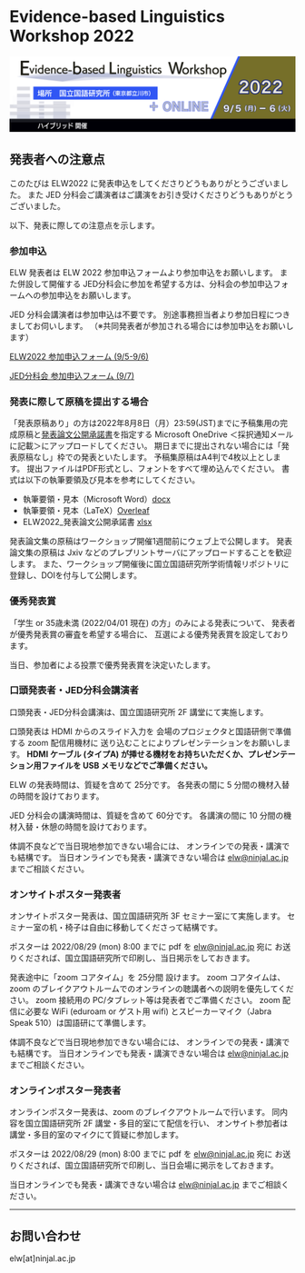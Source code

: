 # Evidence-based Linguistics Workshop 2022
![ELW_LOGO.png](ELW_LOGO.png)

## 発表者への注意点

このたびは ELW2022 に発表申込をしてくださりどうもありがとうございました。
また JED 分科会ご講演者はご講演をお引き受けくださりどうもありがとうございました。

以下、発表に際しての注意点を示します。

### 参加申込

ELW 発表者は ELW 2022 参加申込フォームより参加申込をお願いします。
また併設して開催する JED分科会に参加を希望する方は、分科会の参加申込フォームへの参加申込をお願いします。

JED 分科会講演者は参加申込は不要です。
別途事務担当者より参加日程につきましてお伺いします。
（※共同発表者が参加される場合には参加申込をお願いします）

[ELW2022 参加申込フォーム (9/5-9/6)]()

[JED分科会 参加申込フォーム (9/7)]()

### 発表に際して原稿を提出する場合

「発表原稿あり」の方は2022年8月8日（月）23:59(JST)までに予稿集用の完成原稿と[発表論文公開承諾書](ELW2022_発表論文公開承諾書.xlsx)を指定する Microsoft OneDrive ＜採択通知メールに記載＞にアップロードしてください。 期日までに提出されない場合には「発表原稿なし」枠での発表といたします。 予稿集原稿はA4判で4枚以上とします。 提出ファイルはPDF形式とし、フォントをすべて埋め込んでください。 書式は以下の執筆要領及び見本を参考にしてください。

- 執筆要領・見本（Microsoft Word）[docx](ELW2022_sample.docx)
- 執筆要領・見本（LaTeX）[Overleaf](https://www.overleaf.com/read/xvxktfcxpsmm)
- ELW2022_発表論文公開承諾書 [xlsx](ELW2022_発表論文公開承諾書.xlsx)

発表論文集の原稿はワークショップ開催1週間前にウェブ上で公開します。
発表論文集の原稿は Jxiv などのプレプリントサーバにアップロードすることを歓迎します。
また、ワークショップ開催後に国立国語研究所学術情報リポジトリに登録し、DOIを付与して公開します。

### 優秀発表賞

「学生 or 35歳未満 (2022/04/01 現在) の方」のみによる発表について、
発表者が優秀発表賞の審査を希望する場合に、
互選による優秀発表賞を設定しております。

当日、参加者による投票で優秀発表賞を決定いたします。

### 口頭発表者・JED分科会講演者

口頭発表・JED分科会講演は、国立国語研究所 2F 講堂にて実施します。

口頭発表は HDMI からのスライド入力を
会場のプロジェクタと国語研側で準備する zoom 配信用機材に
送り込むことによりプレゼンテーションをお願いします。
**HDMI ケーブル (タイプA) が挿せる機材をお持ちいただくか、プレゼンテーション用ファイルを USB メモリなどでご準備ください。**

ELW の発表時間は、質疑を含めて 25分です。
各発表の間に 5 分間の機材入替の時間を設けております。

JED 分科会の講演時間は、質疑を含めて 60分です。
各講演の間に 10 分間の機材入替・休憩の時間を設けております。

体調不良などで当日現地参加できない場合には、
オンラインでの発表・講演でも結構です。
当日オンラインでも発表・講演できない場合は elw@ninjal.ac.jp までご相談ください。

### オンサイトポスター発表者

オンサイトポスター発表は、国立国語研究所 3F セミナー室にて実施します。
セミナー室の机・椅子は自由に移動してくださって結構です。

ポスターは 2022/08/29 (mon) 8:00 までに pdf を elw@ninjal.ac.jp 宛に
お送りくだされば、国立国語研究所で印刷し、当日掲示をしておきます。

発表途中に「zoom コアタイム」を 25分間 設けます。
zoom コアタイムは、zoom のブレイクアウトルームでのオンラインの聴講者への説明を優先してください。
zoom 接続用の PC/タブレット等は発表者でご準備ください。
zoom 配信に必要な WiFi (eduroam or ゲスト用 wifi) とスピーカーマイク（Jabra Speak 510）は国語研にて準備します。

体調不良などで当日現地参加できない場合には、
オンラインでの発表・講演でも結構です。
当日オンラインでも発表・講演できない場合は elw@ninjal.ac.jp までご相談ください。

### オンラインポスター発表者

オンラインポスター発表は、zoom のブレイクアウトルームで行います。
同内容を国立国語研究所 2F 講堂・多目的室にて配信を行い、
オンサイト参加者は講堂・多目的室のマイクにて質疑に参加します。

ポスターは 2022/08/29 (mon) 8:00 までに pdf を elw@ninjal.ac.jp 宛に
お送りくだされば、国立国語研究所で印刷し、当日会場に掲示をしておきます。

当日オンラインでも発表・講演できない場合は elw@ninjal.ac.jp までご相談ください。

---

## お問い合わせ

elw[at]ninjal.ac.jp
